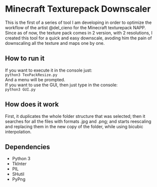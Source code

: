 # Minecraft Texturepack Downscaler
This is the first of a series of tool I am developing in order to optimize the workflow of the artist @del_cieno for the Minecraft texturepack NAPP.<br/>
Since as of now, the texture pack comes in 2 version, with 2 resolutions, I created this tool for a quick and easy downscale, avoding him the pain of downscaling all the texture and maps one by one.
## How to run it
If you want to execute it in the console just: <br/>
`python3 TexPackResize.py`<br/>
And a menu will be prompted.<br/>
If you want to use the GUI, then just type in the console:<br/>
`python3 GUI.py`<br/>
## How does it work
First, it duplicates the whole folder structure that was selected; then it searches for all the files with formats .jpg and .png; and starts reescaling and replacing them in the new copy of the folder, while using bicubic interpolation.
## Dependencies
- Python 3
- TkInter
- PIL
- SHutil
- PyPng
